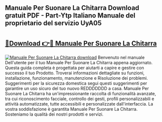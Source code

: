 ## Manuale Per Suonare La Chitarra Download gratuit PDF - Part-Ytp Italiano Manuale del proprietario del servizio UyA05

# <h2><a href="http://dfbvhk.blite.top/?on=Manuale+Per+Suonare+La+Chitarra">🔗Download 👉🔴 Manuale Per Suonare La Chitarra</a></h2>

[![Manuale Per Suonare La Chitarra download](https://i.imgur.com/lujVjoI.png)](http://dfbvhk.blite.top/?on=Manuale+Per+Suonare+La+Chitarra)
Benvenuto nel manuale Dell'utente per il tuo Manuale Per Suonare La Chitarra appena aggiornato. Questa guida completa è progettata per aiutarti a capire e gestire con successo il tuo Prodotto. Troverai informazioni dettagliate su funzioni, installazione, funzionamento, manutenzione e Risoluzione dei problemi. Suggerimenti per la sicurezza domestica segui questi suggerimenti per garantire un uso sicuro del tuo nuovo REDDDDDDD a casa. Manuale Per Suonare La Chitarra ha un'impressionante raccolta di funzionalità avanzate, tra cui riconoscimento facciale, controllo dei gesti, profili personalizzabili e attività automatizzate, tutte accessibili e personalizzate dall'interfaccia. La vostra soddisfazione è garantita Manuale Per Suonare La Chitarra. Sosteniamo la qualità dei nostri prodotti e servizi.
